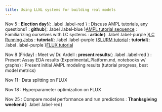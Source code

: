 ```yaml
---
title: Using LLNL systems for building real models
---
```

Nov 5
: **Election day!**{: .label .label-red }
: Discuss AMPL tutorials, any questions?
: **github**{: .label .label-blue }[AMPL tutorial sequence](https://github.com/UCSF-ATOM-trainees/NEK-AMPL-tutorials-sequence/tree/main)
: Familiarizing ourselves with LC systems
: **article**{: .label .label-purple }[LC Running Jobs](https://hpc.llnl.gov/banks-jobs/running-jobs)
: **tutorial**{: .label .label-purple }[SLURM tutorial](https://hpc.llnl.gov/banks-jobs/running-jobs/slurm)
: **tutorial**{: .label .label-purple }[FLUX tutorial](https://hpc-tutorials.llnl.gov/flux/)

Nov 8 (Friday)
: Meet w/ Dr. Ardell
: **present results**{: .label .label-red } 
: Present Assay EDA results (Experimental_Platform.md, notebooks w/ graphs)
: Present initial AMPL modeling results (tutorial progress, best model metrics)

Nov 11
: Data splitting on FLUX

Nov 18 
: Hyperparameter optimization on FLUX

Nov 25
: Compare model performance and run predictions
: **Thanksgiving weekend**{: .label .label-red}
